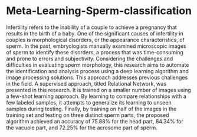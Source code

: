 # Meta-Learning-Sperm-classification
Infertility refers to the inability of a couple to achieve a pregnancy that results in the birth of a baby. One of the significant causes of infertility in couples is morphological disorders, or the appearance characteristics, of sperm. In the past, embryologists manually examined microscopic images of sperm to identify these disorders, a process that was time-consuming and prone to errors and subjectivity.
Considering the challenges and difficulties in evaluating sperm morphology, this research aims to automate the identification and analysis process using a deep learning algorithm and image processing solutions. This approach addresses previous challenges in the field.
A supervised approach, titled Relational Network, was presented in this research. It is trained on a smaller number of images using a few-shot learning approach. By learning to compare relationships with a few labeled samples, it attempts to generalize its learning to unseen samples during testing. Finally, by training on half of the images in the training set and testing on three distinct sperm parts, the proposed algorithm achieved an accuracy of 75.88% for the head part, 84.34% for the vacuole part, and 72.25% for the acrosome part of sperm.
